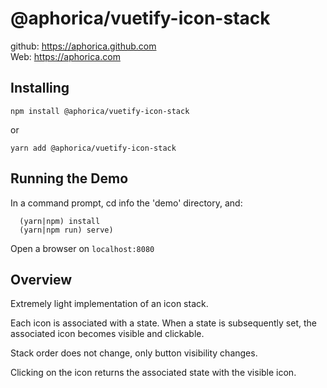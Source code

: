 # @aphorica/vuetify-icon-stack

github: https://aphorica.github.com<br/>
Web: https://aphorica.com

## Installing

`npm install @aphorica/vuetify-icon-stack`

or

`yarn add @aphorica/vuetify-icon-stack`

## Running the Demo

In a command prompt, cd info the 'demo' directory, and:

```
  (yarn|npm) install
  (yarn|npm run) serve)
```

Open a browser on `localhost:8080`

## Overview

Extremely light implementation of an icon stack.

Each icon is associated with a state.  When a state is
subsequently set, the associated icon becomes visible and
clickable.

Stack order does not change, only button visibility changes.

Clicking on the icon returns the associated state with
the visible icon.
